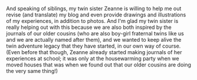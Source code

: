And speaking of siblings, my twin sister Zeanne is willing to help me out revise (and translate) my blog and even provide drawings and illustrations of my experiences, in addition to photos. And I'm glad my twin sister is really helping out with this because we are also both inspired by the journals of our older cousins (who are also boy-girl fraternal twins like us and we are actually named after them), and we wanted to keep alive the twin adventure legacy that they have started, in our own way of course. (Even before that though, Zeanne already started making journals of her experiences at school; it was only at the housewarming party when we moved houses that was when we found out that our older cousins are doing the very same thing!)